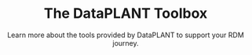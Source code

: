 ---
title: The DataPLANT Toolbox
subtitle: Learn more about the tools provided by DataPLANT to support your RDM journey.
bgColor: mint-50
headerColor: mint-800
textColor: black
emphasisColor: lightblue-600
image: /src/assets/images/Learn-more/ARC/FDOs.png
textPosition: top
---